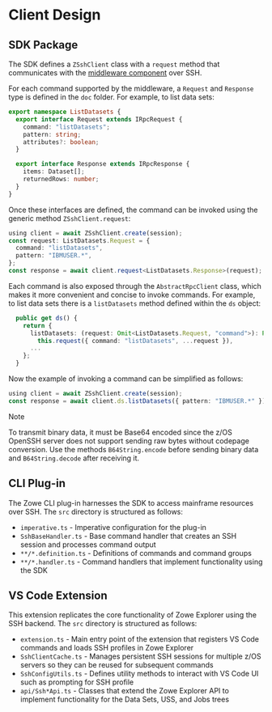 # Client Design

## SDK Package

The SDK defines a `ZSshClient` class with a `request` method that communicates with the [middleware component](../server/zowed_architecture.md) over SSH.

For each command supported by the middleware, a `Request` and `Response` type is defined in the `doc` folder. For example, to list data sets:

```typescript
export namespace ListDatasets {
  export interface Request extends IRpcRequest {
    command: "listDatasets";
    pattern: string;
    attributes?: boolean;
  }

  export interface Response extends IRpcResponse {
    items: Dataset[];
    returnedRows: number;
  }
}
```

Once these interfaces are defined, the command can be invoked using the generic method `ZSshClient.request`:

```typescript
using client = await ZSshClient.create(session);
const request: ListDatasets.Request = {
  command: "listDatasets",
  pattern: "IBMUSER.*",
};
const response = await client.request<ListDatasets.Response>(request);
```

Each command is also exposed through the `AbstractRpcClient` class, which makes it more convenient and concise to invoke commands. For example, to list data sets there is a `listDatasets` method defined within the `ds` object:

```typescript
  public get ds() {
    return {
      listDatasets: (request: Omit<ListDatasets.Request, "command">): Promise<ListDatasets.Response> =>
        this.request({ command: "listDatasets", ...request }),
      ...
    };
  }
```

Now the example of invoking a command can be simplified as follows:

```typescript
using client = await ZSshClient.create(session);
const response = await client.ds.listDatasets({ pattern: "IBMUSER.*" });
```

> [!NOTE]
> To transmit binary data, it must be Base64 encoded since the z/OS OpenSSH server does not support sending raw bytes without codepage conversion. Use the methods `B64String.encode` before sending binary data and `B64String.decode` after receiving it.

## CLI Plug-in

The Zowe CLI plug-in harnesses the SDK to access mainframe resources over SSH. The `src` directory is structured as follows:

- `imperative.ts` - Imperative configuration for the plug-in
- `SshBaseHandler.ts` - Base command handler that creates an SSH session and processes command output
- `**/*.definition.ts` - Definitions of commands and command groups
- `**/*.handler.ts` - Command handlers that implement functionality using the SDK

## VS Code Extension

This extension replicates the core functionality of Zowe Explorer using the SSH backend. The `src` directory is structured as follows:

- `extension.ts` - Main entry point of the extension that registers VS Code commands and loads SSH profiles in Zowe Explorer
- `SshClientCache.ts` - Manages persistent SSH sessions for multiple z/OS servers so they can be reused for subsequent commands
- `SshConfigUtils.ts` - Defines utility methods to interact with VS Code UI such as prompting for SSH profile
- `api/Ssh*Api.ts` - Classes that extend the Zowe Explorer API to implement functionality for the Data Sets, USS, and Jobs trees
